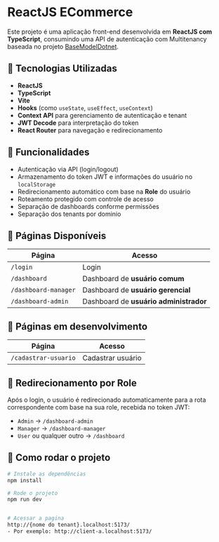 # ReactJS ECommerce

Este projeto é uma aplicação front-end desenvolvida em **ReactJS com TypeScript**, consumindo uma API de autenticação com Multitenancy baseada no projeto [BaseModelDotnet](https://github.com/yannsmdl/BaseModelDotnet).

## 🔧 Tecnologias Utilizadas

- **ReactJS**
- **TypeScript**
- **Vite**
- **Hooks** (como `useState`, `useEffect`, `useContext`)
- **Context API** para gerenciamento de autenticação e tenant
- **JWT Decode** para interpretação do token
- **React Router** para navegação e redirecionamento

## 🔐 Funcionalidades

- Autenticação via API (login/logout)
- Armazenamento do token JWT e informações do usuário no `localStorage`
- Redirecionamento automático com base na **Role** do usuário
- Roteamento protegido com controle de acesso
- Separação de dashboards conforme permissões
- Separação dos tenants por dominio

## 🧭 Páginas Disponíveis

| Página             | Acesso                                |
|--------------------|----------------------------------------|
| `/login`           | Login                                  |
| `/dashboard`       | Dashboard de **usuário comum**         |
| `/dashboard-manager` | Dashboard de **usuário gerencial**    |
| `/dashboard-admin` | Dashboard de **usuário administrador** |

## 🧭 Páginas em desenvolvimento

| Página             | Acesso                                |
|--------------------|---------------------------------------|
| `/cadastrar-usuario`| Cadastrar usuário                    | -> Deslogado


## 🔁 Redirecionamento por Role

Após o login, o usuário é redirecionado automaticamente para a rota correspondente com base na sua role, recebida no token JWT:

- `Admin` → `/dashboard-admin`
- `Manager` → `/dashboard-manager`
- `User` ou qualquer outro → `/dashboard`

## 🚀 Como rodar o projeto

```bash
# Instale as dependências
npm install

# Rode o projeto
npm run dev


# Acessar a pagina
http://{nome do tenant}.localhost:5173/
- Por exemplo: http://client-a.localhost:5173/